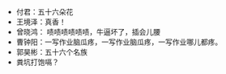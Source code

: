 
- 付君：五十六朵花
- 王境泽：真香！
- 曾晓鸿： 啧啧啧啧啧啧，牛逼坏了，插会儿腰
- 曹钟阳：一写作业脑瓜疼，一写作业脑瓜疼，一写作业哪儿都疼。
- 郭昊彬：五十六个名族
- 粪坑打饱嗝？



